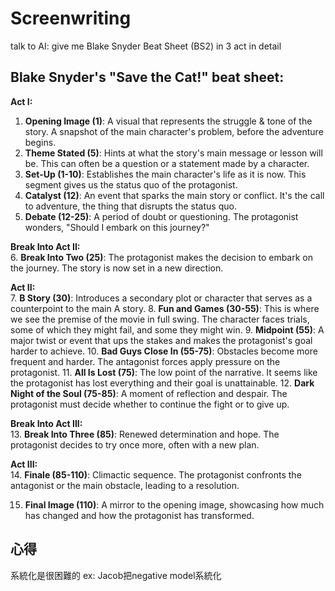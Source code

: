 # Screenwriting

talk to AI:
give me Blake Snyder Beat Sheet (BS2) in 3 act in detail


## Blake Snyder's "Save the Cat!" beat sheet:


**Act I:**  
1.  **Opening Image (1)**: A visual that represents the struggle & tone of the story. A snapshot of the main character's problem, before the adventure begins.
2.  **Theme Stated (5)**: Hints at what the story's main message or lesson will be. This can often be a question or a statement made by a character.
3.  **Set-Up (1-10)**: Establishes the main character's life as it is now. This segment gives us the status quo of the protagonist.
4.  **Catalyst (12)**: An event that sparks the main story or conflict. It's the call to adventure, the thing that disrupts the status quo.
5.  **Debate (12-25)**: A period of doubt or questioning. The protagonist wonders, "Should I embark on this journey?"

**Break Into Act II:**  
6. **Break Into Two (25)**: The protagonist makes the decision to embark on the journey. The story is now set in a new direction.

**Act II:**  
7. **B Story (30)**: Introduces a secondary plot or character that serves as a counterpoint to the main A story.
8.  **Fun and Games (30-55)**: This is where we see the premise of the movie in full swing. The character faces trials, some of which they might fail, and some they might win.
9.  **Midpoint (55)**: A major twist or event that ups the stakes and makes the protagonist's goal harder to achieve.
10.  **Bad Guys Close In (55-75)**: Obstacles become more frequent and harder. The antagonist forces apply pressure on the protagonist.
11.  **All Is Lost (75)**: The low point of the narrative. It seems like the protagonist has lost everything and their goal is unattainable.
12.  **Dark Night of the Soul (75-85)**: A moment of reflection and despair. The protagonist must decide whether to continue the fight or to give up.

**Break Into Act III:**  
13. **Break Into Three (85)**: Renewed determination and hope. The protagonist decides to try once more, often with a new plan.

**Act III:**  
14. **Finale (85-110)**: Climactic sequence. The protagonist confronts the antagonist or the main obstacle, leading to a resolution.

15.  **Final Image (110)**: A mirror to the opening image, showcasing how much has changed and how the protagonist has transformed.


## 心得
系統化是很困難的 ex: Jacob把negative model系統化